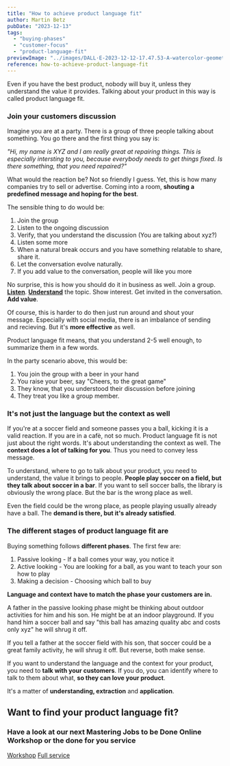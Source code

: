 ```yaml
---
title: "How to achieve product language fit"
author: Martin Betz
pubDate: "2023-12-13"
tags:
  - "buying-phases"
  - "customer-focus"
  - "product-language-fit"
previewImage: "../images/DALL·E-2023-12-12-17.47.53-A-watercolor-geometric-style-illustration-of-a-businesswoman-whispering-something-into-the-ear-of-a-businessman-while-holding-a-small-present-in-one-.png"
reference: how-to-achieve-product-language-fit
---
```


Even if you have the best product, nobody will buy it, unless they understand the value it provides. Talking about your product in this way is called product language fit.

### Join your customers discussion

Imagine you are at a party. There is a group of three people talking about something. You go there and the first thing you say is:

_"Hi, my name is XYZ and I am really great at repairing things. This is especially intersting to you, because everybody needs to get things fixed. Is there something, that you need repaired?"_

What would the reaction be? Not so friendly I guess. Yet, this is how many companies try to sell or advertise. Coming into a room, **shouting a predefined message and hoping for the best**.

The sensible thing to do would be:

1. Join the group
2. Listen to the ongoing discussion
3. Verify, that you understand the discussion (You are talking about xyz?)
4. Listen some more
5. When a natural break occurs and you have something relatable to share, share it.
6. Let the conversation evolve naturally.
7. If you add value to the conversation, people will like you more

No surprise, this is how you should do it in business as well. Join a group. **[Listen](/en/blog/five-steps-to-ask-better-questions/)**. [**Understand**](/en/blog/structuring-unlearned-information/) the topic. Show interest. Get invited in the conversation. **Add value**.

Of course, this is harder to do then just run around and shout your message. Especially with social media, there is an imbalance of sending and recieving. But it's **more effective** as well.

Product language fit means, that you understand 2-5 well enough, to summarize them in a few words.

In the party scenario above, this would be:

1. You join the group with a beer in your hand
2. You raise your beer, say "Cheers, to the great game"
3. They know, that you understood their discussion before joining
4. They treat you like a group member.

### It's not just the language but the context as well

If you're at a soccer field and someone passes you a ball, kicking it is a valid reaction. If you are in a cafè, not so much. Product language fit is not just about the right words. It's about understanding the context as well. The **context does a lot of talking for you**. Thus you need to convey less message.

To understand, where to go to talk about your product, you need to understand, the value it brings to people. **People play soccer on a field, but they talk about soccer in a bar**. If you want to sell soccer balls, the library is obviously the wrong place. But the bar is the wrong place as well.

Even the field could be the wrong place, as people playing usually already have a ball. The **demand is there, but it's already satisfied**.

### The different stages of product language fit are

Buying something follows **different phases**. The first few are:

1. Passive looking - If a ball comes your way, you notice it
2. Active looking - You are looking for a ball, as you want to teach your son how to play
3. Making a decision - Choosing which ball to buy

**Language and context have to match the phase your customers are in.**

A father in the passive looking phase might be thinking about outdoor activities for him and his son. He might be at an indoor playground. If you hand him a soccer ball and say "this ball has amazing quality abc and costs only xyz" he will shrug it off.

If you tell a father at the soccer field with his son, that soccer could be a great family activity, he will shrug it off. But reverse, both make sense.

If you want to understand the language and the context for your product, you need to **talk with your customers**. If you do, you can identify where to talk to them about what, **so they can love your product**.

It's a matter of **understanding, extraction** and **application**.

## Want to find your product language fit?

### Have a look at our next Mastering Jobs to be Done Online Workshop or the done for you service

[Workshop](https://utxo.solutions/services/mastering-jobs-to-be-done-online-workshop/) [Full service](https://utxo.solutions/services/jobs-to-be-done-agency/)
